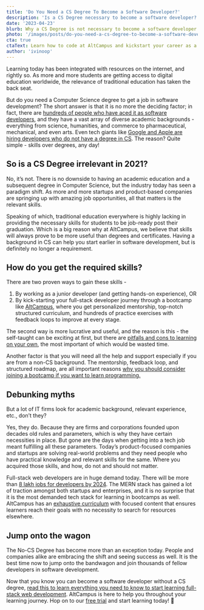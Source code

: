 ```yaml
---
title: 'Do You Need a CS Degree To Become a Software Developer?'
description: 'Is a CS Degree necessary to become a software developer? In this article we discuss how to become a software developer without a CS Degree.'
date: '2023-04-23'
blurb: Why a CS Degree is not necessary to become a software developer.
photo: '/images/posts/do-you-need-a-cs-degree-to-become-a-software-developer.webp'
cta: true
ctaText: Learn how to code at AltCampus and kickstart your career as a software developer 🚀
author: 'ivinoop'
---
```


Learning today has been integrated with resources on the internet, and rightly so. As more and more students are getting access to digital education worldwide, the relevance of traditional education has taken the back seat.

But do you need a Computer Science degree to get a job in software development? The short answer is that it is no more the deciding factor; in fact, there are [hundreds of people who have aced it as software developers](https://www.freecodecamp.org/news/stories-from-300-developers-who-got-their-first-tech-job-in-their-30s-40s-and-50s-64306eb6bb27/), and they have a vast array of diverse academic backgrounds - everything from science, humanities, and commerce to pharmaceutical, mechanical, and even arts. Even tech giants like [Google and Apple are hiring developers who do not have a degree in CS](https://www.cnbc.com/2018/08/16/15-companies-that-no-longer-require-employees-to-have-a-college-degree.html). The reason? Quite simple - skills over degrees, any day!

## So is a CS Degree irrelevant in 2021?

No, it’s not. There is no downside to having an academic education and a subsequent degree in Computer Science, but the industry today has seen a paradigm shift. As more and more startups and product-based companies are springing up with amazing job opportunities, all that matters is the relevant skills.

Speaking of which, traditional education everywhere is highly lacking in providing the necessary skills for students to be job-ready post their graduation. Which is a big reason why at AltCampus, we believe that skills will always prove to be more useful than degrees and certificates. Having a background in CS can help you start earlier in software development, but is definitely no longer a requirement.

## How do you get the required skills?

There are two proven ways to gain these skills -

1. By working as a junior developer (and getting hands-on experience), OR
2. By kick-starting your full-stack developer journey through a bootcamp like [AltCampus](https://altcampus.com/), where you get personalized mentorship, top-notch structured curriculum, and hundreds of practice exercises with feedback loops to improve at every stage.

The second way is more lucrative and useful, and the reason is this - the self-taught can be exciting at first, but there are [pitfalls and cons to learning on your own](https://altcampus.com/posts/what-are-the-best-places-to-learn-coding), the most important of which would be wasted time.

Another factor is that you will need all the help and support especially if you are from a non-CS background. The mentorship, feedback loop, and structured roadmap, are all important reasons [why you should consider joining a bootcamp if you want to learn programming.](https://altcampus.com/posts/why-you-should-consider-joining-a-bootcamp-if-you-want-to-learn-programming)

## Debunking myths

But a lot of IT firms look for academic background, relevant experience, etc., don’t they?

Yes, they do. Because they are firms and corporations founded upon decades old rules and parameters, which is why they have certain necessities in place. But gone are the days when getting into a tech job meant fulfilling all these parameters. Today’s product-focused companies and startups are solving real-world problems and they need people who have practical knowledge and relevant skills for the same. Where you acquired those skills, and how, do not and should not matter.

Full-stack web developers are in huge demand today. There will be more than [8 lakh jobs for developers by 2024](https://www.nationalskillsnetwork.in/5-reasons-to-launch-your-career-as-full-stack-developer-in-2021/). The MERN stack has gained a lot of traction amongst both startups and enterprises, and it is no surprise that it is the most demanded tech stack for learning in bootcamps as well. AltCampus has an [exhaustive curriculum](https://altcampus.com/curriculum) with focused content that ensures learners reach their goals with no necessity to search for resources elsewhere.

## Jump onto the wagon

The No-CS Degree has become more than an exception today. People and companies alike are embracing the shift and seeing success as well. It is the best time now to jump onto the bandwagon and join thousands of fellow developers in software development.

Now that you know you can become a software developer without a CS degree, [read this to learn everything you need to know to start learning full-stack web development](https://altcampus.com/posts/heres-everything-you-need-to-know-to-become-a-full-stack-web-developer). AltCampus is here to help you throughout your learning journey. Hop on to our [free trial](https://try.altcampus.com/) and start learning today! 🚀

